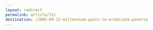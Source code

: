 ```yaml
---
layout: redirect
permalink: article/72/
destination: /2005-09-22-millennium-goals-to-eradicate-poverty
---
```

